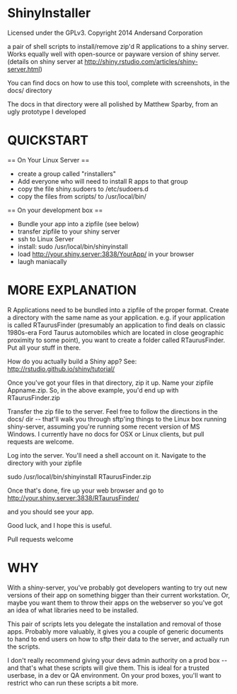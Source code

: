 ShinyInstaller
==============

Licensed under the GPLv3.
Copyright 2014 Andersand Corporation

a pair of shell scripts to install/remove zip'd R applications
to a shiny server.  Works equally well with open-source or 
payware version of shiny server.  
(details on shiny server at http://shiny.rstudio.com/articles/shiny-server.html)

You can find docs on how to use this tool, complete with screenshots,
in the docs/ directory

The docs in that directory were all polished by Matthew Sparby, from an 
ugly prototype I developed 

QUICKSTART
==========

== On Your Linux Server ==
 * create a group called "rinstallers"
 * Add everyone who will need to install R apps to that group
 * copy the file shiny.sudoers to /etc/sudoers.d
 * copy the files from scripts/ to /usr/local/bin/

== On your development box ==
 * Bundle your app into a zipfile (see below)
 * transfer zipfile to your shiny server
 * ssh to Linux Server
 * install:
     sudo /usr/local/bin/shinyinstall
 * load http://your.shiny.server:3838/YourApp/ in your browser
 * laugh maniacally

MORE EXPLANATION
================

R Applications need to be bundled into a zipfile of the proper format.
Create a directory with the same name as your application.  e.g. if your 
application is called RTaurusFinder (presumably an application to find
deals on classic 1980s-era Ford Taurus automobiles which are located in
close geographic proximity to some point), you want to create a folder called
RTaurusFinder.  Put all your stuff in there.

How do you actually build a Shiny app?
See: http://rstudio.github.io/shiny/tutorial/

Once you've got your files in that directory, zip it up.
Name your zipfile Appname.zip.  So, in the above example, you'd end up
with RTaurusFinder.zip

Transfer the zip file to the server.  Feel free to follow the directions
in the docs/ dir -- that'll walk you through sftp'ing things to the Linux 
box running shiny-server, assuming you're running some recent version of
MS Windows.  I currently have no docs for OSX or Linux clients, but pull
requests are welcome.

Log into the server.  You'll need a shell account on it.
Navigate to the directory with your zipfile

sudo /usr/local/bin/shinyinstall RTaurusFinder.zip

Once that's done, fire up your web browser and go to
http://your.shiny.server:3838/RTaurusFinder/

and you should see your app.

Good luck, and I hope this is useful.

Pull requests welcome

WHY
===

With a shiny-server, you've probably got developers wanting to try out new
versions of their app on something bigger than their current workstation.
Or, maybe you want them to throw their apps on the webserver so you've got
an idea of what libraries need to be installed.

This pair of scripts lets you delegate the installation and removal of those
apps.  Probably more valuably, it gives you a couple of generic documents to
hand to end users on how to sftp their data to the server, and actually run
the scripts.

I don't really recommend giving your devs admin authority on a prod box --
and that's what these scripts will give them.  This is ideal for a trusted
userbase, in a dev or QA environment.  On your prod boxes, you'll want to
restrict who can run these scripts a bit more.
